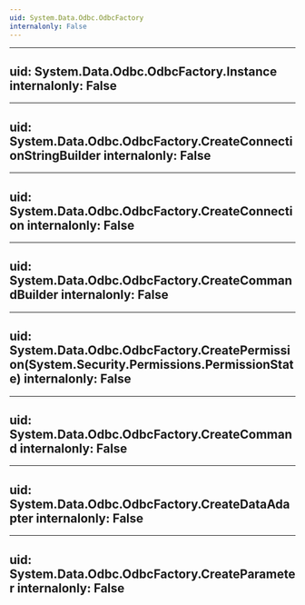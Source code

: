 ```yaml
---
uid: System.Data.Odbc.OdbcFactory
internalonly: False
---
```


---
uid: System.Data.Odbc.OdbcFactory.Instance
internalonly: False
---

---
uid: System.Data.Odbc.OdbcFactory.CreateConnectionStringBuilder
internalonly: False
---

---
uid: System.Data.Odbc.OdbcFactory.CreateConnection
internalonly: False
---

---
uid: System.Data.Odbc.OdbcFactory.CreateCommandBuilder
internalonly: False
---

---
uid: System.Data.Odbc.OdbcFactory.CreatePermission(System.Security.Permissions.PermissionState)
internalonly: False
---

---
uid: System.Data.Odbc.OdbcFactory.CreateCommand
internalonly: False
---

---
uid: System.Data.Odbc.OdbcFactory.CreateDataAdapter
internalonly: False
---

---
uid: System.Data.Odbc.OdbcFactory.CreateParameter
internalonly: False
---
